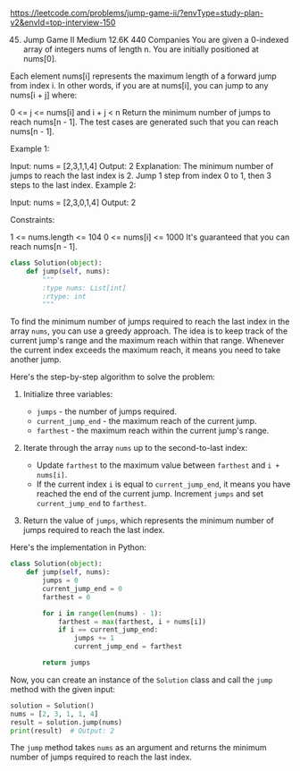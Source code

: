 https://leetcode.com/problems/jump-game-ii/?envType=study-plan-v2&envId=top-interview-150

45. Jump Game II
Medium
12.6K
440
Companies
You are given a 0-indexed array of integers nums of length n. You are initially positioned at nums[0].

Each element nums[i] represents the maximum length of a forward jump from index i. In other words, if you are at nums[i], you can jump to any nums[i + j] where:

0 <= j <= nums[i] and
i + j < n
Return the minimum number of jumps to reach nums[n - 1]. The test cases are generated such that you can reach nums[n - 1].

 

Example 1:

Input: nums = [2,3,1,1,4]
Output: 2
Explanation: The minimum number of jumps to reach the last index is 2. Jump 1 step from index 0 to 1, then 3 steps to the last index.
Example 2:

Input: nums = [2,3,0,1,4]
Output: 2
 

Constraints:

1 <= nums.length <= 104
0 <= nums[i] <= 1000
It's guaranteed that you can reach nums[n - 1].

```python
class Solution(object):
    def jump(self, nums):
        """
        :type nums: List[int]
        :rtype: int
        """
```


To find the minimum number of jumps required to reach the last index in the array `nums`, you can use a greedy approach. The idea is to keep track of the current jump's range and the maximum reach within that range. Whenever the current index exceeds the maximum reach, it means you need to take another jump.

Here's the step-by-step algorithm to solve the problem:

1. Initialize three variables:
   - `jumps` - the number of jumps required.
   - `current_jump_end` - the maximum reach of the current jump.
   - `farthest` - the maximum reach within the current jump's range.

2. Iterate through the array `nums` up to the second-to-last index:
   - Update `farthest` to the maximum value between `farthest` and `i + nums[i]`.
   - If the current index `i` is equal to `current_jump_end`, it means you have reached the end of the current jump. Increment `jumps` and set `current_jump_end` to `farthest`.

3. Return the value of `jumps`, which represents the minimum number of jumps required to reach the last index.

Here's the implementation in Python:

```python
class Solution(object):
    def jump(self, nums):
        jumps = 0
        current_jump_end = 0
        farthest = 0

        for i in range(len(nums) - 1):
            farthest = max(farthest, i + nums[i])
            if i == current_jump_end:
                jumps += 1
                current_jump_end = farthest

        return jumps
```

Now, you can create an instance of the `Solution` class and call the `jump` method with the given input:

```python
solution = Solution()
nums = [2, 3, 1, 1, 4]
result = solution.jump(nums)
print(result)  # Output: 2
```

The `jump` method takes `nums` as an argument and returns the minimum number of jumps required to reach the last index.